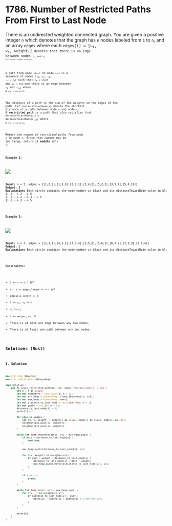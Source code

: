 # 1786. Number of Restricted Paths From First to Last Node
There is an undirected weighted connected graph. You are given a positive integer `n` which denotes that the graph has `n` nodes labeled from `1` to `n`, and an array `edges` where each <code>edges[i] = [u<sub>i</sub>, v<sub>i</sub>, weight<sub>i</sub>]<code> denotes that there is an edge between nodes <code>u<sub>i</sub><code> and <code>v<sub>i</sub><code> with weight equal to <code>weight<sub>i</sub><code>.

A path from node `start` to node `end` is a sequence of nodes <code>[z<sub>0</sub>, z<sub>1</sub>, z<sub>2</sub>, ..., z<sub>k</sub>]</code> such that <code>z<sub>0</sub> = start</code> and <code>z<sub>k</sub> = end</code> and there is an edge between <code>z<sub>i</sub></code> and <code>z<sub>i+1</sub></code> where `0 <= i <= k-1`.

The distance of a path is the sum of the weights on the edges of the path. Let `distanceToLastNode(x)` denote the shortest distance of a path between node `n` and node `x`. A **restricted path** is a path that also satisfies that <code>distanceToLastNode(z<sub>i</sub>) > distanceToLastNode(z<sub>i+1</sub>)</code> where `0 <= i <= k-1`.

Return *the number of restricted paths from node* `1` *to node* `n`. Since that number may be too large, return it **modulo** <code>10<sup>9</sup> + 7</code>.

#### Example 1:
![](https://assets.leetcode.com/uploads/2021/02/17/restricted_paths_ex1.png)
<pre>
<strong>Input:</strong> n = 5, edges = [[1,2,3],[1,3,3],[2,3,1],[1,4,2],[5,2,2],[3,5,1],[5,4,10]]
<strong>Output:</strong> 3
<strong>Explanation:</strong> Each circle contains the node number in black and its distanceToLastNode value in blue. The three restricted paths are:
1) 1 --> 2 --> 5
2) 1 --> 2 --> 3 --> 5
3) 1 --> 3 --> 5
</pre>

#### Example 2:
![](https://assets.leetcode.com/uploads/2021/02/17/restricted_paths_ex22.png)
<pre>
<strong>Input:</strong> n = 7, edges = [[1,3,1],[4,1,2],[7,3,4],[2,5,3],[5,6,1],[6,7,2],[7,5,3],[2,6,4]]
<strong>Output:</strong> 1
<strong>Explanation:</strong> Each circle contains the node number in black and its distanceToLastNode value in blue. The only restricted path is 1 --> 3 --> 7.
</pre>

#### Constraints:
* <code>1 <= n <= 2 * 10<sup>4</sup></code>
* <code>n - 1 <= edges.length <= 4 * 10<sup>4</sup></code>
* `edges[i].length == 3`
* <code>1 <= u<sub>i</sub>, v<sub>i</sub> <= n</code>
* <code>u<sub>i</sub> != v<sub>i</sub></code>
* <code>1 <= weight<sub>i</sub> <= 10<sup>5</sup></code>
* There is at most one edge between any two nodes.
* There is at least one path between any two nodes.

## Solutions (Rust)

### 1. Solution
```Rust
use std::cmp::Reverse;
use std::collections::BinaryHeap;

impl Solution {
    pub fn count_restricted_paths(n: i32, edges: Vec<Vec<i32>>) -> i32 {
        let n = n as usize;
        let mut neighbors = vec![vec![]; n + 1];
        let mut min_heap = BinaryHeap::from([(Reverse(0), n)]);
        let mut max_heap = BinaryHeap::new();
        let mut distance_to_last_node = vec![i64::MAX; n + 1];
        let mut paths = vec![0; n + 1];
        distance_to_last_node[n] = 0;
        paths[1] = 1;

        for edge in &edges {
            let (u, v, weight) = (edge[0] as usize, edge[1] as usize, edge[2] as i64);
            neighbors[u].push((v, weight));
            neighbors[v].push((u, weight));
        }

        while let Some((Reverse(dist), u)) = min_heap.pop() {
            if dist > distance_to_last_node[u] {
                continue;
            }

            max_heap.push((distance_to_last_node[u], u));

            for &(v, weight) in &neighbors[u] {
                if dist + weight < distance_to_last_node[v] {
                    distance_to_last_node[v] = dist + weight;
                    min_heap.push((Reverse(distance_to_last_node[v]), v));
                }
            }

            if u == 1 {
                break;
            }
        }

        while let Some((dist, u)) = max_heap.pop() {
            for &(v, _) in &neighbors[u] {
                if distance_to_last_node[v] > dist {
                    paths[u] = (paths[u] + paths[v]) % 1_000_000_007;
                }
            }
        }

        paths[n]
    }
}
```
